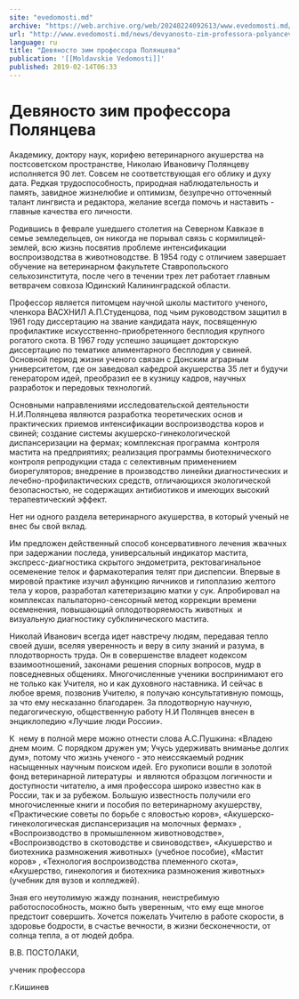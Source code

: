 ```yaml
---
site: "evedomosti.md"
archive: "https://web.archive.org/web/20240224092613/www.evedomosti.md/news/devyanosto-zim-professora-polyanceva"
url: "http://www.evedomosti.md/news/devyanosto-zim-professora-polyanceva"
language: ru
title: "Девяносто зим профессора Полянцева"
publication: '[[Moldavskie Vedomosti]]'
published: 2019-02-14T06:33
---
```


# Девяносто зим профессора Полянцева

Академику, доктору наук, корифею ветеринарного акушерства на постсоветском пространстве, Николаю Ивановичу Полянцеву исполняется 90 лет. Совсем не соответствующая его облику и духу дата. Редкая трудоспособность, природная наблюдательность и память, завидное жизнелюбие и оптимизм, безупречно отточенный талант лингвиста и редактора, желание всегда помочь и наставить - главные качества его личности.

Родившись в феврале ушедшего столетия на Северном Кавказе в семье земледельцев, он никогда не порывал связь с кормилицей-землей, всю жизнь посвятив проблеме интенсификации воспроизводства в животноводстве. В 1954 году с отличием завершает обучение на ветеринарном факультете Ставропольского сельхозинститута, после чего в течении трех лет работает главным ветврачем совхоза Юдинский Калининградской области.

Профессор является питомцем научной школы маститого ученого, членкора ВАСХНИЛ А.П.Студенцова, под чьим руководством защитил в 1961 году диссертацию на звание кандидата наук, посвященную профилактике искусственно-приобретенного бесплодия крупного рогатого скота. В 1967 году успешно защищает докторскую диссертацию по тематике алиментарного бесплодия у свиней. Основной период жизни ученого связан с Донским аграрным университетом, где он заведовал кафедрой акушерства 35 лет и будучи генератором идей, преобразил ее в кузницу кадров, научных разработок и передовых технологий.

Основными направлениями исследовательской деятельности Н.И.Полянцева являются разработка теоретических основ и практических приемов интенсификации воспроизводства коров и свиней; создание системы акушерско-гинекологической диспансеризации на фермах; комплексная программа  контроля мастита на предприятиях; реализация программы биотехнического контроля репродукции стада с селективным применением биорегуляторов; внедрение в производство линейки диагностических и лечебно-профилактических средств, отличающихся экологической безопасностью, не содержащих антибиотиков и имеющих высокий терапевтический эффект.

Нет ни одного раздела ветеринарного акушерства, в который ученый не внес бы свой вклад.

Им предложен действенный способ консервативного лечения жвачных при задержании последа, универсальный индикатор мастита, экспресс-диагностика скрытого эндометрита, ректовагинальное осеменение телок и фармакотерапия телят при диспепсии. Впервые в мировой практике изучил афункцию яичников и гипоплазию желтого тела у коров, разработал катетеризацию матки у сук. Апробировал на комплексах пальпаторно-сенсорный метод коррекции времени осеменения, повышающий оплодотворяемость животных  и визуальную диагностику субклинического мастита.

Николай Иванович всегда идет навстречу людям, передавая тепло своей души, вселяя уверенность и веру в силу знаний и разума, в плодотворность труда. Он в совершенстве владеет кодексом взаимоотношений, законами решения спорных вопросов, мудр в повседневных общениях. Многочисленные ученики воспринимают его не только как Учителя, но и как духовного наставника. И сейчас в любое время, позвонив Учителю, я получаю консультативную помощь, за что ему несказанно благодарен. За плодотворную научную, педагогическую, общественную работу Н.И Полянцев внесен в энциклопедию «Лучшие люди России».

К  нему в полной мере можно отнести слова А.С.Пушкина: «Владею днем моим. С порядком дружен ум; Учусь удерживать вниманье долгих дум», потому что жизнь ученого - это неиссякаемый родник насыщенных научным поиском идей. Его рукописи вошли в золотой фонд ветеринарной литературы  и являются образцом логичности и доступности читателю, а имя профессора широко известно как в России, так и за рубежом. Большую известность получили его многочисленные книги и пособия по ветеринарному акушерству, «Практические советы по борьбе с яловостью коров», «Акушерско-гинекологическая диспансеризация на молочных фермах» , «Воспроизводство в промышленном животноводстве», «Воспроизводство в скотоводстве и свиноводстве», «Акушерство и биотехника размножения животных» (учебное пособие), «Мастит коров» , «Технология воспроизводства племенного скота», «Акушерство, гинекология и биотехника размножения животных» (учебник для вузов и колледжей).

Зная его неутолимую жажду познания, неистребимую работоспособность, можно быть уверенным, что ему еще многое предстоит совершить. Хочется пожелать Учителю в работе скорости, в здоровье бодрости, в счастье вечности, в жизни бесконечности, от солнца тепла, а от людей добра.

В.В. ПОСТОЛАКИ,

ученик профессора

г.Кишинев